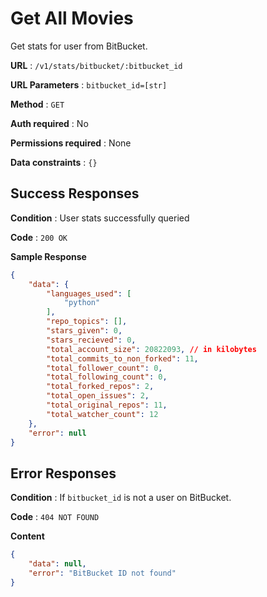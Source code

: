 # Get All Movies

Get stats for user from BitBucket.

**URL** : `/v1/stats/bitbucket/:bitbucket_id`

**URL Parameters** : `bitbucket_id=[str]`

**Method** : `GET`

**Auth required** : No

**Permissions required** : None

**Data constraints** : `{}`

## Success Responses

**Condition** : User stats successfully queried

**Code** : `200 OK`

**Sample Response**

```json
{
    "data": {
        "languages_used": [
            "python"
        ],
        "repo_topics": [],
        "stars_given": 0,
        "stars_recieved": 0,
        "total_account_size": 20822093, // in kilobytes
        "total_commits_to_non_forked": 11,
        "total_follower_count": 0,
        "total_following_count": 0,
        "total_forked_repos": 2,
        "total_open_issues": 2,
        "total_original_repos": 11,
        "total_watcher_count": 12
    },
    "error": null
}
```

## Error Responses

**Condition** : If `bitbucket_id` is not a user on BitBucket.

**Code** : `404 NOT FOUND`

**Content**

```json
{
    "data": null,
    "error": "BitBucket ID not found"
}
```
